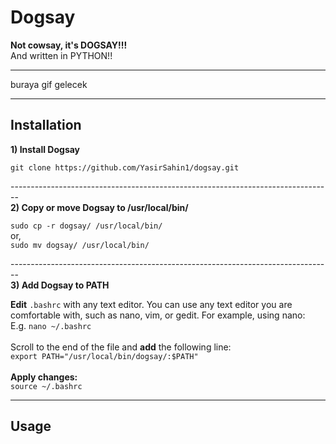 <h1>Dogsay</h1>
<b>Not cowsay, it's DOGSAY!!!</b>
<br>
And written in PYTHON!!
<br>
<hr>
buraya gif gelecek
<hr>
<h2>Installation</h2>
<b>1) Install Dogsay</b>
<p><code>git clone https://github.com/YasirSahin1/dogsay.git</code></p>
--------------------------------------------------------------------------------<br>
<b>2) Copy or move Dogsay to /usr/local/bin/</b>
<p><code>sudo cp -r dogsay/ /usr/local/bin/</code>
  <br>
  or,
  <br>
<code>sudo mv dogsay/ /usr/local/bin/</code></p>
--------------------------------------------------------------------------------<br>
<b>3) Add Dogsay to PATH</b>
<p><b>Edit</b> <code>.bashrc</code> with any text editor. You can use any text editor you are comfortable with, such as nano, vim, or gedit. For example, using nano:<br>
E.g. <code>nano ~/.bashrc</code><br><br>
Scroll to the end of the file and <b>add</b> the following line:
<br><code>export PATH="/usr/local/bin/dogsay/:$PATH"</code>
<br><br>
<b>Apply changes:</b>
<br><code>source ~/.bashrc</code>
</p>
<hr>
<h2>Usage</h2>
